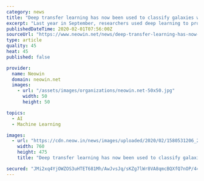 ```yaml
---
category: news
title: "Deep transfer learning has now been used to classify galaxies with expert-level accuracy"
excerpt: "Last year in September, researchers used deep learning to probe into dark matter in an industry first. Now, the same technique has been used to study galaxies. In the paper titled \"Deep Learning at Scale for the Construction of Galaxy Catalogs in the Dark ..."
publishedDateTime: 2020-02-01T07:56:00Z
sourceUrl: "https://www.neowin.net/news/deep-transfer-learning-has-now-been-used-to-classify-galaxies-with-expert-level-accuracy"
type: article
quality: 45
heat: 45
published: false

provider:
  name: Neowin
  domain: neowin.net
  images:
    - url: "/assets/images/organizations/neowin.net-50x50.jpg"
      width: 50
      height: 50

topics:
  - AI
  - Machine Learning

images:
  - url: "https://cdn.neow.in/news/images/uploaded/2020/02/1580531206_202054_story.jpg"
    width: 760
    height: 475
    title: "Deep transfer learning has now been used to classify galaxies with expert-level accuracy"

secured: "JMi2xq4YjOWZOS3uHTET681Mh/AwJvsJq/sKZg7lWr8VA8qmcBQXfQ7nOP/448k9m6MnKxBM4ENCI1kXsHlJC1WxsrUXEHvX9qmxXzLoTgeYK+XPWNYfTYvGnApX+9mngxyahot71fug3NC3ITD6ZkIAlnTe9/Hgqf8hCkxgEAFFApFB//ozMA7dKbrsd9wdV6/LohBKzJQS9KUhm35tTJ0ujYGKXy/yG23kkOKda5nZaHaFpeuNsxoAB/suUTgX3wZcg1zQvkqnzGv2YMEY28Y0QUXOZulGm6M2HGw7KpHkpQ/qR1LIvC902HNrzIsTg6KUlIvIZ3Z/mlQHgoo7HZ4LjH7i58Bj4rYaPH7tNUb9M4ftgt5P92/6I7UPm2phFPGEdcV7QD7dLWElO1aNeD+3Igms+kEA9fN7wGfKxLW5ZjtSHfGGq8zJTSxoC3VHOSSeWvF8QGJSeMAS9B5pakenoleVInoKS8vEJuVOWuI=;IvHKBfiAr6zIBvD4ItCJdA=="
---
```


